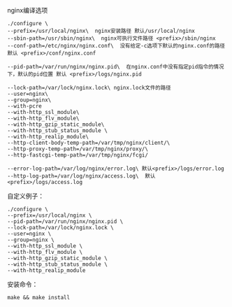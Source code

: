 nginx编译选项

	./configure \
	--prefix=/usr/local/nginx\  nginx安装路径 默认/usr/local/nginx 
	--sbin-path=/usr/sbin/nginx\  nginx可执行文件路径 <prefix>/sbin/nginx
	--conf-path=/etc/nginx/nginx.conf\  没有给定-c选项下默认的nginx.conf的路径 默认 <prefix>/conf/nginx.conf
	
	--pid-path=/var/run/nginx/nginx.pid\  在nginx.conf中没有指定pid指令的情况下，默认的pid位置 默认 <prefix>/logs/nginx.pid

	--lock-path=/var/lock/nginx.lock\ nginx.lock文件的路径
	--user=nginx\
	--group=nginx\
	--with-pcre
	--with-http_ssl_module\
	--with-http_flv_module\
	--with-http_gzip_static_module\
	--with-http_stub_status_module \
	--with-http_realip_module\
	--http-client-body-temp-path=/var/tmp/nginx/client/\
	--http-proxy-temp-path=/var/tmp/nginx/proxy/\
	--http-fastcgi-temp-path=/var/tmp/nginx/fcgi/
	
	--error-log-path=/var/log/nginx/error.log\ 默认<prefix>/logs/error.log
	--http-log-path=/var/log/nginx/access.log\  默认<prefix>/logs/access.log
	

	


自定义例子：

	./configure \
	--prefix=/usr/local/nginx \
	--pid-path=/var/run/nginx/nginx.pid \
	--lock-path=/var/lock/nginx.lock \
	--user=nginx \
	--group=nginx \
	--with-http_ssl_module \
	--with-http_flv_module \
	--with-http_gzip_static_module \
	--with-http_stub_status_module \
	--with-http_realip_module


安装命令：

	make && make install